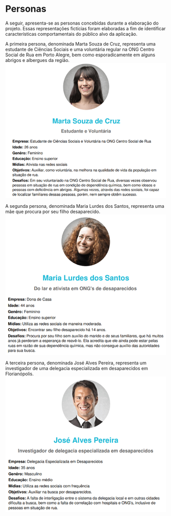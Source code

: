 # Personas

A seguir, apresenta-se as personas concebidas durante a elaboração do projeto. Essas representações fictícias foram elaboradas a fim de identificar características comportamentais do público alvo da aplicação.  

A primeira persona, denominada Marta Souza de Cruz, representa uma estudante de Ciências Sociais e uma voluntária regular na ONG Centro Social de Rua em Porto Alegre, bem como esporadicamente em alguns abrigos e albergues da região.
![Persona 1](./assets/persona1.png)

A segunda persona, denominada Maria Lurdes dos Santos, representa uma mãe que procura por seu filho desaparecido.  
![Persona 2](./assets/persona2.png)

A terceira persona, denominada José Alves Pereira, representa um investigador de uma delegacia especializada em desaparecidos em Florianópolis.  
![Persona 3](./assets/persona3.png)
